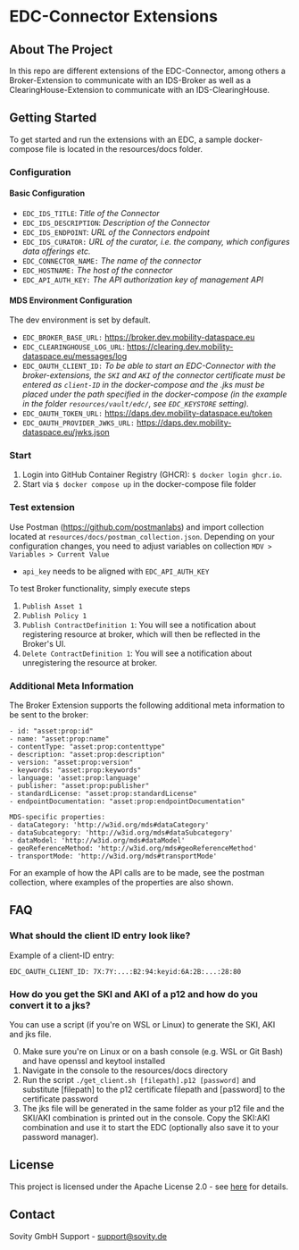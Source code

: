 # EDC-Connector Extensions

## About The Project
In this repo are different extensions of the EDC-Connector, among others a Broker-Extension to communicate with an IDS-Broker as well as a ClearingHouse-Extension to communicate with an IDS-ClearingHouse.

## Getting Started

To get started and run the extensions with an EDC, a sample docker-compose file is located in the resources/docs folder.

### Configuration
#### Basic Configuration
- `EDC_IDS_TITLE`: _Title of the Connector_
- `EDC_IDS_DESCRIPTION`: _Description of the Connector_
- `EDC_IDS_ENDPOINT`: _URL of the Connectors endpoint_
- `EDC_IDS_CURATOR:` _URL of the curator, i.e. the company, which configures data offerings etc._
- `EDC_CONNECTOR_NAME:` _The name of the connector_
- `EDC_HOSTNAME:` _The host of the connector_
- `EDC_API_AUTH_KEY:` _The API authorization key of management API_
      
#### MDS Environment Configuration
The dev environment is set by default.
- `EDC_BROKER_BASE_URL:` https://broker.dev.mobility-dataspace.eu
- `EDC_CLEARINGHOUSE_LOG_URL`: https://clearing.dev.mobility-dataspace.eu/messages/log
- `EDC_OAUTH_CLIENT_ID:` _To be able to start an EDC-Connector with the broker-extensions, the `SKI` and `AKI` of the connector certificate must be entered as `client-ID` in the docker-compose and the .jks must be placed under the path specified in the docker-compose (in the example in the folder `resources/vault/edc/`, see `EDC_KEYSTORE` setting)._
- `EDC_OAUTH_TOKEN_URL:` https://daps.dev.mobility-dataspace.eu/token
- `EDC_OAUTH_PROVIDER_JWKS_URL:` https://daps.dev.mobility-dataspace.eu/jwks.json

### Start
1. Login into GitHub Container Registry (GHCR): `$ docker login ghcr.io`.
2. Start via `$ docker compose up` in the docker-compose file folder

### Test extension
Use Postman (https://github.com/postmanlabs) and import collection located at `resources/docs/postman_collection.json`. Depending on your configuration changes, you need to adjust variables on collection `MDV > Variables > Current Value`
- `api_key` needs to be aligned with `EDC_API_AUTH_KEY`

To test Broker functionality, simply execute steps
1. `Publish Asset 1`
2. `Publish Policy 1`
3. `Publish ContractDefinition 1`: You will see a notification about registering resource at broker, which will then be reflected in the Broker's UI.
4. `Delete ContractDefinition 1`: You will see a notification about unregistering the resource at broker.

### Additional Meta Information
The Broker Extension supports the following additional meta information to be sent to the broker:
```
- id: "asset:prop:id"
- name: "asset:prop:name"
- contentType: "asset:prop:contenttype"
- description: "asset:prop:description"
- version: "asset:prop:version"
- keywords: "asset:prop:keywords"
- language: 'asset:prop:language'
- publisher: "asset:prop:publisher"
- standardLicense: "asset:prop:standardLicense"
- endpointDocumentation: "asset:prop:endpointDocumentation"

MDS-specific properties:
- dataCategory: 'http://w3id.org/mds#dataCategory'
- dataSubcategory: 'http://w3id.org/mds#dataSubcategory'
- dataModel: 'http://w3id.org/mds#dataModel'
- geoReferenceMethod: 'http://w3id.org/mds#geoReferenceMethod'
- transportMode: 'http://w3id.org/mds#transportMode'
```

For an example of how the API calls are to be made, see the postman collection, where examples of the properties are
also shown.
## FAQ 
### What should the client ID entry look like?
Example of a client-ID entry:

`EDC_OAUTH_CLIENT_ID: 7X:7Y:...:B2:94:keyid:6A:2B:...:28:80`

### How do you get the SKI and AKI of a p12 and how do you convert it to a jks?
You can use a script (if you're on WSL or Linux) to generate the SKI, AKI and jks file.

0. Make sure you're on Linux or on a bash console (e.g. WSL or Git Bash) and have openssl and keytool installed
1. Navigate in the console to the resources/docs directory
2. Run the script ``./get_client.sh [filepath].p12 [password]`` and substitute [filepath] to the p12 certificate filepath and 
[password] to the certificate password
3. The jks file will be generated in the same folder as your p12 file and the SKI/AKI combination is printed out in the console.
Copy the SKI:AKI combination and use it to start the EDC (optionally also save it to your password manager).

## License
This project is licensed under the Apache License 2.0 - see [here](LICENSE) for details.

## Contact
Sovity GmbH Support - support@sovity.de 